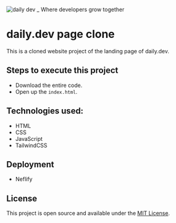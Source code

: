 ![daily dev _ Where developers grow together](https://user-images.githubusercontent.com/89385798/187562317-8fcb3704-011b-4ebe-95b1-104b9ff7f530.png)

# daily.dev page clone
This is a cloned website project of the landing page of daily.dev.

## Steps to execute this project
- Download the entire code.
- Open up the `index.html`.

## Technologies used:
- HTML
- CSS
- JavaScript
- TailwindCSS

## Deployment
- Neflify

## License
This project is open source and available under the [MIT License](LICENSE.md).
